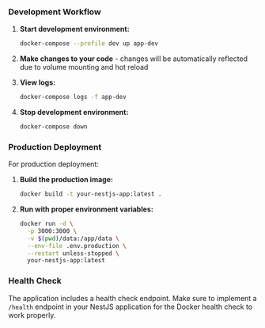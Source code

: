 
### Development Workflow

1. **Start development environment:**
   ```bash
   docker-compose --profile dev up app-dev
   ```

2. **Make changes to your code** - changes will be automatically reflected due to volume mounting and hot reload

3. **View logs:**
   ```bash
   docker-compose logs -f app-dev
   ```

4. **Stop development environment:**
   ```bash
   docker-compose down
   ```

### Production Deployment

For production deployment:

1. **Build the production image:**
   ```bash
   docker build -t your-nestjs-app:latest .
   ```

2. **Run with proper environment variables:**
   ```bash
   docker run -d \
     -p 3000:3000 \
     -v $(pwd)/data:/app/data \
     --env-file .env.production \
     --restart unless-stopped \
     your-nestjs-app:latest
   ```

### Health Check

The application includes a health check endpoint. Make sure to implement a `/health` endpoint in your NestJS application for the Docker health check to work properly.
